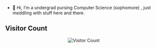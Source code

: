 - 👋 Hi, I’m a undergrad pursing Computer Science (sophomore) , just meddling with stuff here and there. 


## Visitor Count
<p align="center">
  <img src="https://profile-counter.glitch.me/plan28-06/count.svg" alt="Visitor Count">
</p>

<!---
plan28-06/plan28-06 is a ✨ special ✨ repository because its `README.md` (this file) appears on your GitHub profile.
You can click the Preview link to take a look at your changes.
--->
